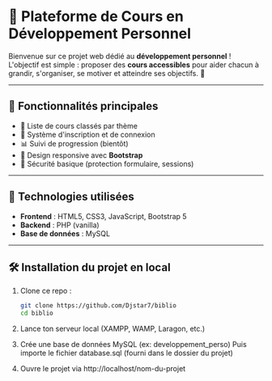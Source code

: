 # 🚀 Plateforme de Cours en Développement Personnel

Bienvenue sur ce projet web dédié au **développement personnel** !  
L'objectif est simple : proposer des **cours accessibles** pour aider chacun à grandir, s'organiser, se motiver et atteindre ses objectifs. 🙌

---

## 🌟 Fonctionnalités principales

- 📘 Liste de cours classés par thème
- 👤 Système d'inscription et de connexion
- 📊 Suivi de progression (bientôt)
- 📱 Design responsive avec **Bootstrap**
- 🔐 Sécurité basique (protection formulaire, sessions)

---

## 🔧 Technologies utilisées

- **Frontend** : HTML5, CSS3, JavaScript, Bootstrap 5  
- **Backend** : PHP (vanilla)  
- **Base de données** : MySQL

---

## 🛠️ Installation du projet en local

1. Clone ce repo :
   ```bash
   git clone https://github.com/Djstar7/biblio
   cd biblio


2. Lance ton serveur local (XAMPP, WAMP, Laragon, etc.)

3. Crée une base de données MySQL (ex: developpement_perso)
    Puis importe le fichier database.sql (fourni dans le dossier du projet)

4. Ouvre le projet via http://localhost/nom-du-projet
